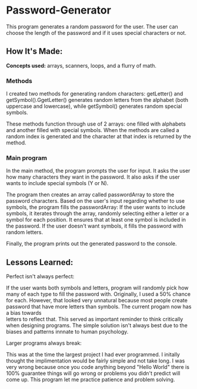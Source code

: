 # Password-Generator
This program generates a random password for the user. The user can choose the length of the password and if it uses special characters or not.

## How It's Made:

**Concepts used:** arrays, scanners, loops, and a flurry of math.
### Methods
I created two methods for generating random characters: getLetter() and getSymbol().GgetLetter() generates random letters from the alphabet (both uppercase and lowercase), while getSymbol() generates random special symbols. 

These methods function through use of 2 arrays: one filled with alphabets and another filled with special symbols. When the methods are called a random index is generated and the character at that index is returned by the method.

### Main program
In the main method, the program prompts the user for input. It asks the user how many characters they want in the password. It also asks if the user wants to include special symbols (Y or N).

The program then creates an array called passwordArray to store the password characters. Based on the user's input regarding whether to use symbols, the program fills the passwordArray: If the user wants to include symbols, it iterates through the array, randomly selecting either a letter or a symbol for each position. It ensures that at least one symbol is included in the password. If the user doesn't want symbols, it fills the password with random letters.

Finally, the program prints out the generated password to the console.

## Lessons Learned:
Perfect isn't always perfect:

 If the user wants both symbols and letters, program will randomly pick how many of each type to fill the password with. Originally, I used a 50% chance for 
 each. However, that looked very unnatural because most people create password that have more letters than symbols. The current progam now has a bias towards  
 letters to reflect that. This served as important reminder to think critically when designing programs. The simple solution isn't always best due to the biases  and patterns innnate to human psychology.

Larger programs always break:

 This was at the time the largest project I had ever programmed. I initally thought the implimentation would be fairly simple and not take long. I was very 
 wrong because once you code anything beyond "Hello World" there is 100% guarantee things will go wrong or problems you didn't predict will come up. This 
 program let me practice patience and problem solving.
 
